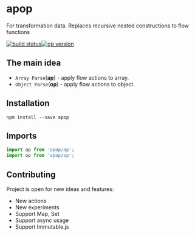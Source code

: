 # apop

For transformation data. Replaces recursive nested constructions to flow functions

[![](https://camo.githubusercontent.com/157b586ed353291083e5d91d2b37ef3735a7f9db/68747470733a2f2f696d672e736869656c64732e696f2f7472617669732f747563686b342f6f702f6d61737465722e7376673f7374796c653d666c61742d737175617265 "build status")](https://travis-ci.org/tuchk4/op)[![](https://camo.githubusercontent.com/4d911e4516874c7dc859899a766e9bdcb7dd9a9a/68747470733a2f2f696d672e736869656c64732e696f2f6e706d2f762f6f702e7376673f7374796c653d666c61742d737175617265 "op version")](https://www.npmjs.com/package/op)

## The main idea

* `Array Parse`\(**ap**\) - apply flow actions to array.
* `Object Parse`\(**op**\) - apply flow actions to object.

## Installation

```
npm install --save apop
```

## Imports

```js
import ap from 'apop/ap';
import op from 'apop/op';
```

## Contributing

Project is open for new ideas and features:

* New actions
* New experiments
* Support Map, Set
* Support async usage
* Support Immutable.js
